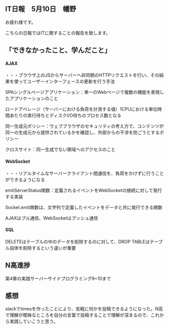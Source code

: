 ## IT日報　5月10日　幡野

お疲れ様です。

こちらの日報ではITに関することの報告を致します。

## 「できなかったこと、学んだこと」

#### AJAX
・・・ブラウザ上のJSからサーバーへ非同期のHTTPリクエストを行い、その結果を使ってユーザーインターフェースの更新を行う手法

SPAシングルページアプリケーション：単一のWebページで複数の機能を表現したアプリケーションのこと

ロードアベレージ（サーバーにおける負荷を計測する値）1CPUにおける単位時間あたりの実行待ちとディスクI/O待ちのプロセス数となる

同一生成元ポリシー：ウェブブラウザのセキュリティの考え方で、コンテンツが同一の生成元から提供されているかを確認し、外部からの干渉を防ごうとするポリシー

クロスサイト：同一生成でない領域へのアクセスのこと

#### WebSocket
・・・リアルタイムなサーバークライアント間通信を、負荷をかけずに行うことができるようになる

emitServerStatus関数：定義されるイベントをWebSocketの接続に対して発行する実装

Socket.emit関数は、文字列で定義したイベントをデータと共に発行できる関数

AJAXはプル通信、WebSocketはプッシュ通信

#### SQL
DELETEはテーブルの中のデータを削除するのに対して、DROP TABLEはテーブル自体を削除するという違いが重要

## N高進捗

第4章の実践サーバーサイドプログラミング9~10まで

## 感想
slackでtimesを作ったことにより、気軽に何かを投稿できるようになった。N高で理解が曖昧なところを自分の言葉で投稿することで理解が深まるので、これから実践していこうと思う。